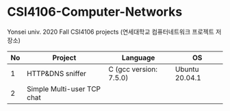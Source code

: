 # CSI4106-Computer-Networks
Yonsei univ. 2020 Fall CSI4106 projects
(연세대학교 컴퓨터네트워크 프로젝트 저장소)

|No | Project | Language | OS |
|---|---------|----------|----|
|1 | HTTP&DNS sniffer |C (gcc version: 7.5.0)| Ubuntu 20.04.1|
|2 | Simple Multi-user TCP chat| | |
